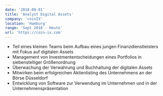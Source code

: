 ```yaml
---
date: '2018-09-01'
title: 'Analyst Digital Assets'
company: 'coinIX'
location: 'Hamburg'
range: 'Sept 2018 - Heute'
url: 'https://coin-ix.com'
---
```


- Teil eines kleinen Teams beim Aufbau eines jungen Finanzdienstleisters mit Fokus auf digitalen Assets
- Management von Investmententscheidungen eines Portfolios in siebenstelliger Größenordnung
- Überwachung der Verwahrung und Buchhaltung der digitalen Assets
- Mitwirken beim erfolgreichen Aktienlisting des Unternehmens an der Börse Düsseldorf
- Entwicklung von Software zur Verwendung im Unternehmen und in der Unternehmenspräsentation
